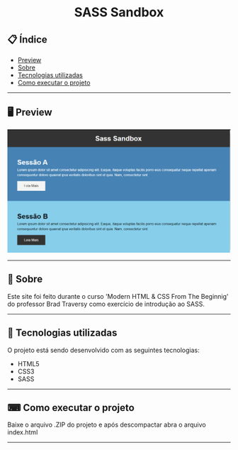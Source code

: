 <h1 align="center">
  SASS Sandbox
</h1>

## 📋 Índice

- [Preview](#-Preview)
- [Sobre](#-Sobre)
- [Tecnologias utilizadas](#-Tecnologias-utilizadas)
- [Como executar o projeto](#-Como-executar-o-projeto)

---

## 🖥 Preview

<p align="center">
  <img src="layout.png" width="700" >
</p>

---

## 📖 Sobre 

Este site foi feito durante o curso 'Modern HTML & CSS From The Beginnig' do professor Brad Traversy como exercício de introdução ao SASS. 

---

## 🚀 Tecnologias utilizadas
O projeto está sendo desenvolvido com as seguintes tecnologias:
- HTML5
- CSS3
- SASS

---

## ⌨ Como executar o projeto

Baixe o arquivo .ZIP do projeto e após descompactar abra o arquivo index.html

---

